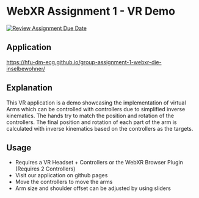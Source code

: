 # WebXR Assignment 1 - VR Demo
[![Review Assignment Due Date](https://classroom.github.com/assets/deadline-readme-button-24ddc0f5d75046c5622901739e7c5dd533143b0c8e959d652212380cedb1ea36.svg)](https://classroom.github.com/a/E5ATIiJe)

## Application
https://hfu-dm-ecg.github.io/group-assignment-1-webxr-die-inselbewohner/
## Explanation
This VR application is a demo showcasing the implementation of virtual Arms which can be controlled with controllers due to simplified inverse kinematics.
The hands try to match the position and rotation of the controllers. The final position and rotation of each part of the arm is calculated with inverse kinematics based on the controllers as the targets. 

## Usage
- Requires a VR Headset + Controllers or the WebXR Browser Plugin (Requires 2 Controllers)
- Visit our application on github pages
- Move the controllers to move the arms
- Arm size and shoulder offset can be adjusted by using sliders